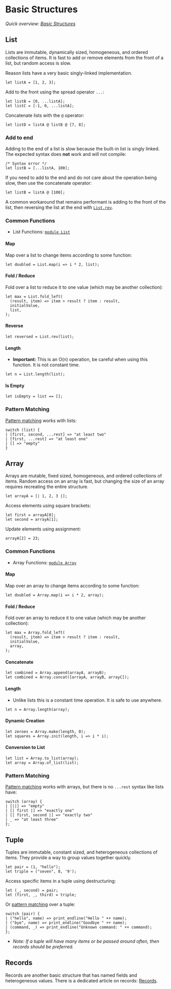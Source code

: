 # Basic Structures

*Quick overview: [Basic Structures](https://reasonml.github.io/docs/en/overview#basic-structures)*

## [](#list)List

Lists are immutable, dynamically sized, homogeneous, and ordered collections of items. It is fast to add or remove elements from the front of a list, but random access is slow.

Reason lists have a very basic singly-linked implementation.

```reason
let listA = [1, 2, 3];

```

Add to the front using the spread operator `...`:

```reason
let listB = [0, ...listA];
let listC = [-1, 0, ...listA];

```

Concatenate lists with the `@` operator:

```reason
let listD = listA @ listB @ [7, 8];

```

### [](#add-to-end)Add to end

Adding to the end of a list is slow because the built-in list is singly linked. The expected syntax does **not** work and will not compile:

```reason
/* Syntax error */
let listB = [...listA, 100];

```

If you need to add to the end and do not care about the operation being slow, then use the concatenate operator:

```reason
let listB = listA @ [100];

```

A common workaround that remains performant is adding to the front of the list, then reversing the list at the end with [`List.rev`](https://reasonml.github.io/docs/en/basic-structures#reverse).

### [](#common-functions)Common Functions

*   List Functions: [`module List`](https://reasonml.github.io/api/List.html)

#### [](#map)Map

Map over a list to change items according to some function:

```reason
let doubled = List.map(i => i * 2, list);

```

#### [](#fold-reduce)Fold / Reduce

Fold over a list to reduce it to one value (which may be another collection):

```reason
let max = List.fold_left(
  (result, item) => item > result ? item : result,
  initialValue,
  list,
);

```

#### [](#reverse)Reverse

```reason
let reversed = List.rev(list);

```

#### [](#length)Length

*   **Important:** This is an O(n) operation, be careful when using this function. It is not constant time.

```reason
let n = List.length(list);

```

#### [](#is-empty)Is Empty

```reason
let isEmpty = list == [];

```

### [](#pattern-matching)Pattern Matching

[Pattern matching](https://reasonml.github.io/docs/en/pattern-matching) works with lists:

```reason
switch (list) {
| [first, second, ...rest] => "at least two"
| [first, ...rest] => "at least one"
| [] => "empty"
}

```

## [](#array)Array

Arrays are mutable, fixed sized, homogeneous, and ordered collections of items. Random access on an array is fast, but changing the size of an array requires recreating the entire structure.

```reason
let arrayA = [| 1, 2, 3 |];

```

Access elements using square brackets:

```reason
let first = arrayA[0];
let second = arrayA[1];

```

Update elements using assignment:

```reason
arrayA[2] = 23;

```

### [](#common-functions-1)Common Functions

*   Array Functions: [`module Array`](https://reasonml.github.io/api/Array.html)

#### [](#map-1)Map

Map over an array to change items according to some function:

```reason
let doubled = Array.map(i => i * 2, array);

```

#### [](#fold-reduce-1)Fold / Reduce

Fold over an array to reduce it to one value (which may be another collection):

```reason
let max = Array.fold_left(
  (result, item) => item > result ? item : result,
  initialValue,
  array,
);

```

#### [](#concatenate)Concatenate

```reason
let combined = Array.append(arrayA, arrayB);
let combined = Array.concat([arrayA, arrayB, arrayC]);

```

#### [](#length-1)Length

*   Unlike lists this is a constant time operation. It is safe to use anywhere.

```reason
let n = Array.length(array);

```

#### [](#dynamic-creation)Dynamic Creation

```reason
let zeroes = Array.make(length, 0);
let squares = Array.init(length, i => i * i);

```

#### [](#conversion-to-list)Conversion to List

```reason
let list = Array.to_list(array);
let array = Array.of_list(list);

```

### [](#pattern-matching-1)Pattern Matching

[Pattern matching](https://reasonml.github.io/docs/en/pattern-matching) works with arrays, but there is no `...rest` syntax like lists have:

```reason
switch (array) {
| [||] => "empty"
| [| first |] => "exactly one"
| [| first, second |] => "exactly two"
| _ => "at least three"
};

```

## [](#tuple)Tuple

Tuples are immutable, constant sized, and heterogeneous collections of items. They provide a way to group values together quickly.

```reason
let pair = (1, "hello");
let triple = ("seven", 8, '9');

```

Access specific items in a tuple using destructuring:

```reason
let (_, second) = pair;
let (first, _, third) = triple;

```

Or [pattern matching](https://reasonml.github.io/docs/en/pattern-matching) over a tuple:

```reason
switch (pair) {
| ("hello", name) => print_endline("Hello " ++ name);
| ("bye", name) => print_endline("Goodbye " ++ name);
| (command, _) => print_endline("Unknown command: " ++ command);
};

```

*   *Note: If a tuple will have many items or be passed around often, then records should be preferred.*

## [](#records)Records

Records are another basic structure that has named fields and heterogeneous values. There is a dedicated article on records: [Records](https://reasonml.github.io/docs/en/record).
